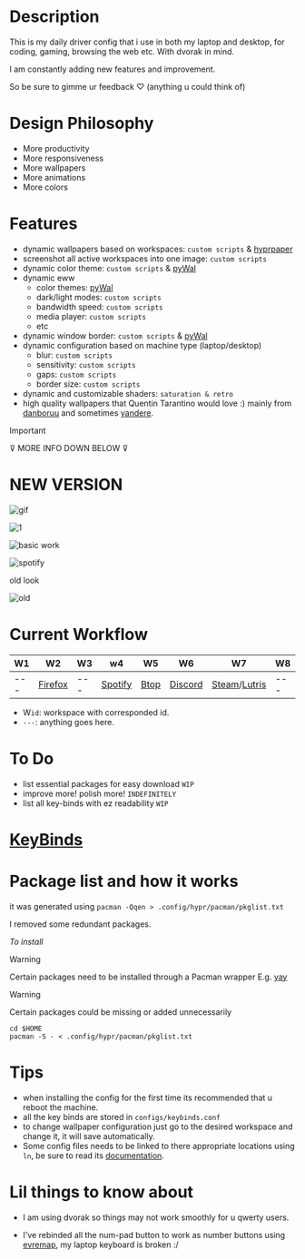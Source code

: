 # Description

This is my daily driver config that i use in both my laptop and desktop, for coding, gaming, browsing the web etc. With dvorak in mind.

I am constantly adding new features and improvement.

So be sure to gimme ur feedback ♡ (anything u could think of)

# Design Philosophy

- More productivity
- More responsiveness
- More wallpapers
- More animations
- More colors

# Features

- dynamic wallpapers based on workspaces: `custom scripts` & [hyprpaper](https://github.com/hyprwm/hyprpaper)
- screenshot all active workspaces into one image: `custom scripts`
- dynamic color theme: `custom scripts` & [pyWal](https://github.com/dylanaraps/pywal)
- dynamic eww
  - color themes: [pyWal](https://github.com/dylanaraps/pywal)
  - dark/light modes: `custom scripts`
  - bandwidth speed: `custom scripts`
  - media player: `custom scripts`
  - etc
- dynamic window border: `custom scripts` & [pyWal](https://github.com/dylanaraps/pywal)
- dynamic configuration based on machine type (laptop/desktop)
  - blur: `custom scripts`
  - sensitivity: `custom scripts`
  - gaps: `custom scripts`
  - border size: `custom scripts`
- dynamic and customizable shaders: `saturation & retro`
- high quality wallpapers that Quentin Tarantino would love :) mainly from [danboruu](https://danbooru.donmai.us) and sometimes [yandere](https://yande.re).

> [!important]  
> ⊽ MORE INFO DOWN BELOW ⊽

# NEW VERSION

![gif](https://media.giphy.com/media/v1.Y2lkPTc5MGI3NjExbGZzN3pnajVmZHVxMWJweDVjN3J2enlocW91ODRhZ3N6NGpjdW83dCZlcD12MV9pbnRlcm5hbF9naWZfYnlfaWQmY3Q9Zw/nM9nOv0R2cn3xLqY7U/giphy-downsized-large.gif)

![1](https://github.com/AymanLyesri/hyprland-conf/assets/80812811/f8de7f60-575e-4ab3-a03f-59d54879f4f5)

![basic work](https://github.com/AymanLyesri/hyprland-conf/assets/80812811/9d9c5c32-5f4c-47e3-b1eb-c0d861425ad9)

![spotify](https://github.com/AymanLyesri/hyprland-conf/assets/80812811/5fc94244-3853-47ea-a82f-fe69b75c0689)

old look

![old](https://github.com/AymanLyesri/hyprland-conf/assets/80812811/b6f06611-716f-411b-bd89-d6a3f0c8f8b5)

# Current Workflow

| W1  | W2                                                  | W3  | w4                                                  | W5                                           | W6                                                  | W7                                                                            | W8  | W9  | W10   |
| --- | --------------------------------------------------- | --- | --------------------------------------------------- | -------------------------------------------- | --------------------------------------------------- | ----------------------------------------------------------------------------- | --- | --- | ----- |
| --- | [Firefox](https://wiki.archlinux.org/title/firefox) | --- | [Spotify](https://wiki.archlinux.org/title/spotify) | [Btop](https://github.com/aristocratos/btop) | [Discord](https://wiki.archlinux.org/title/Discord) | [Steam](https://wiki.archlinux.org/title/steam)/[Lutris](https://lutris.net/) | --- | --- | Games |

- W`id`: workspace with corresponded id.
- `---`: anything goes here.

# To Do

- list essential packages for easy download `WIP`
- improve more! polish more! `INDEFINITELY`
- list all key-binds with ez readability `WIP`

# [KeyBinds](https://github.com/AymanLyesri/hyprland-conf/blob/master/.config/hypr/configs/keybinds.conf)

# Package list and how it works

it was generated using `pacman -Qqen > .config/hypr/pacman/pkglist.txt`

I removed some redundant packages.

_*To install*_

> [!warning]  
> Certain packages need to be installed through a Pacman wrapper E.g. [yay](https://github.com/Jguer/yay)

> [!warning]
> Certain packages could be missing or added unnecessarily

```
cd $HOME
pacman -S - < .config/hypr/pacman/pkglist.txt
```

# Tips

- when installing the config for the first time its recommended that u reboot the machine.
- all the key binds are stored in `configs/keybinds.conf`
- to change wallpaper configuration just go to the desired workspace and change it, it will save automatically.
- Some config files needs to be linked to there appropriate locations using `ln`, be sure to read its [documentation](https://man7.org/linux/man-pages/man1/ln.1.html).

# Lil things to know about

- I am using dvorak so things may not work smoothly for u qwerty users.

- I've rebinded all the num-pad button to work as number buttons using [evremap](https://github.com/wez/evremap), my laptop keyboard is broken :/
